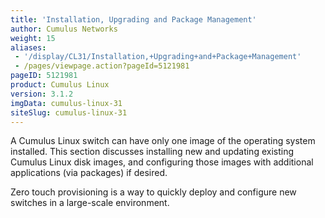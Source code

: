 ```yaml
---
title: 'Installation, Upgrading and Package Management'
author: Cumulus Networks
weight: 15
aliases:
 - '/display/CL31/Installation,+Upgrading+and+Package+Management'
 - /pages/viewpage.action?pageId=5121981
pageID: 5121981
product: Cumulus Linux
version: 3.1.2
imgData: cumulus-linux-31
siteSlug: cumulus-linux-31
---
```

A Cumulus Linux switch can have only one image of the operating system
installed. This section discusses installing new and updating existing
Cumulus Linux disk images, and configuring those images with additional
applications (via packages) if desired.

Zero touch provisioning is a way to quickly deploy and configure new
switches in a large-scale environment.


